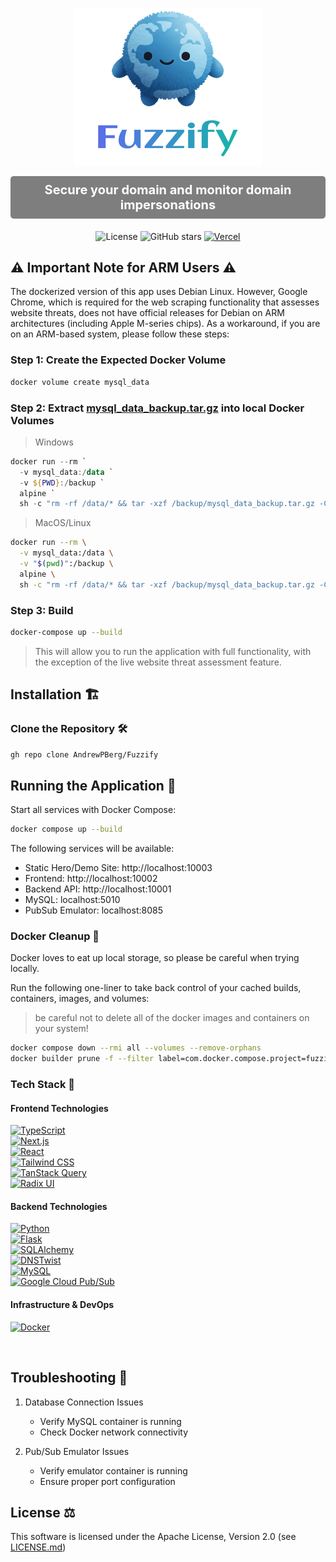 <p align="center">
  <img src="logo.svg" alt="Fuzzify Logo" width="300" style="display:inline-block;">

</p>

<p align="center" style="font-size: 1.25rem; margin-top: 0.5rem; color: white; font-weight: bold; background-color: rgba(0, 0, 0, 0.5); padding: 10px; border-radius: 5px;">
  Secure your domain and monitor domain impersonations
</p>

<p align="center">
  <img src="https://img.shields.io/badge/License-Apache_2.0-blue.svg" alt="License">
  <img src="https://img.shields.io/github/stars/AndrewPBerg/Fuzzify?style=social" alt="GitHub stars">
  <a href="https://fuzzify-jade.vercel.app"><img src="https://img.shields.io/badge/vercel-deployed-brightgreen?logo=vercel" alt="Vercel"></a>

</p>


## ⚠️ **Important Note for ARM Users** ⚠️

The dockerized version of this app uses Debian Linux. However, Google Chrome, which is required for the web scraping functionality that assesses website threats, does not have official releases for Debian on ARM architectures (including Apple M-series chips).
As a workaround, if you are on an ARM-based system, please follow these steps:


### Step 1: Create the Expected Docker Volume
```zsh
docker volume create mysql_data
```
### Step 2: Extract [mysql_data_backup.tar.gz](https://github.com/AndrewPBerg/Fuzzify/blob/master/mysql_data_backup.tar.gz) into local Docker Volumes

> Windows
```ps1
docker run --rm `
  -v mysql_data:/data `
  -v ${PWD}:/backup `
  alpine `
  sh -c "rm -rf /data/* && tar -xzf /backup/mysql_data_backup.tar.gz -C /data"
```

> MacOS/Linux
```zsh
docker run --rm \
  -v mysql_data:/data \
  -v "$(pwd)":/backup \
  alpine \
  sh -c "rm -rf /data/* && tar -xzf /backup/mysql_data_backup.tar.gz -C /data"
```

### Step 3: Build
```zsh
docker-compose up --build
```

> This will allow you to run the application with full functionality, with the exception of the live website threat assessment feature.

## Installation 🏗️


### Clone the Repository 🛠️


```bash
gh repo clone AndrewPBerg/Fuzzify
```

## Running the Application 🐳

Start all services with Docker Compose:

```bash
docker compose up --build
```

The following services will be available:
- Static Hero/Demo Site: http://localhost:10003 
- Frontend: http://localhost:10002
- Backend API: http://localhost:10001
- MySQL: localhost:5010
- PubSub Emulator: localhost:8085

### Docker Cleanup 🧹

Docker loves to eat up local storage, so please be careful when trying locally.

Run the following one-liner to take back control of your cached builds, containers, images, and volumes:

> be careful not to delete all of the docker images and containers on your system!

```bash
docker compose down --rmi all --volumes --remove-orphans
docker builder prune -f --filter label=com.docker.compose.project=fuzzify
```

### Tech Stack 🚀

#### Frontend Technologies 
[![TypeScript](https://img.shields.io/badge/TypeScript-%23007ACC.svg?logo=typescript&logoColor=white)](https://www.typescriptlang.org/)<br>
[![Next.js](https://img.shields.io/badge/Next.js-black?logo=next.js&logoColor=white)](https://nextjs.org/)<br>
[![React](https://img.shields.io/badge/React-%2320232a.svg?logo=react&logoColor=%2361DAFB)](https://reactjs.org/)<br>
[![Tailwind CSS](https://img.shields.io/badge/Tailwind%20CSS-%2338B2AC.svg?logo=tailwind-css&logoColor=white)](https://tailwindcss.com/)<br>
[![TanStack Query](https://img.shields.io/badge/TanStack%20Query-%23FF4154.svg?logo=react-query&logoColor=white)](https://tanstack.com/query/)<br>
[![Radix UI](https://img.shields.io/badge/Radix%20UI-%23161618.svg?logo=radix-ui&logoColor=white)](https://www.radix-ui.com/)<br>

#### Backend Technologies 
[![Python](https://img.shields.io/badge/Python-%2314354C.svg?logo=python&logoColor=white)](https://www.python.org/)<br>
[![Flask](https://img.shields.io/badge/Flask-%23000.svg?logo=flask&logoColor=white)](https://flask.palletsprojects.com/)<br>
[![SQLAlchemy](https://img.shields.io/badge/SQLAlchemy-%23FCA121.svg?logo=sqlalchemy&logoColor=white)](https://www.sqlalchemy.org/)<br>
[![DNSTwist](https://img.shields.io/badge/DNSTwist-%23006CBC.svg?logo=dns&logoColor=white)](https://github.com/elceef/dnstwist)<br>
[![MySQL](https://img.shields.io/badge/MySQL-%2300f.svg?logo=mysql&logoColor=white)](https://www.mysql.com/)<br>
[![Google Cloud Pub/Sub](https://img.shields.io/badge/Google%20Cloud%20Pub%2FSub-%234285F4.svg?logo=google-cloud&logoColor=white)](https://cloud.google.com/pubsub)<br>

#### Infrastructure & DevOps 
[![Docker](https://img.shields.io/badge/Docker-%230db7ed.svg?logo=docker&logoColor=white)](https://www.docker.com/)<br>

<br>

## Troubleshooting 🔨

1. Database Connection Issues
   - Verify MySQL container is running
   - Check Docker network connectivity

2. Pub/Sub Emulator Issues
   - Verify emulator container is running
   - Ensure proper port configuration

## License ⚖️

This software is licensed under the Apache License, Version 2.0 (see [LICENSE.md](https://github.com/AndrewPBerg/Fuzzify/blob/master/LICENSE.md))

